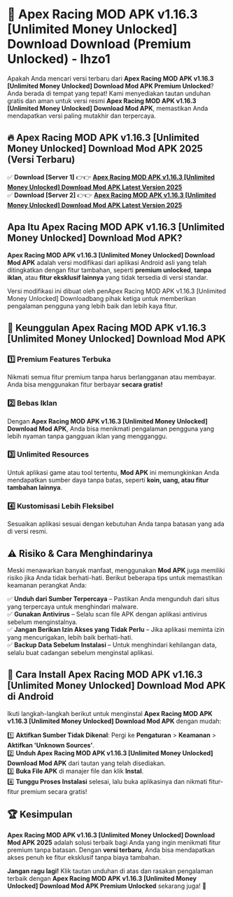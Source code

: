 # 🎯 Apex Racing MOD APK v1.16.3 [Unlimited Money Unlocked] Download  Download (Premium Unlocked) -  lhzo1

Apakah Anda mencari versi terbaru dari **Apex Racing MOD APK v1.16.3 [Unlimited Money Unlocked] Download Mod APK Premium Unlocked**? Anda berada di tempat yang tepat! Kami menyediakan tautan unduhan gratis dan aman untuk versi resmi **Apex Racing MOD APK v1.16.3 [Unlimited Money Unlocked] Download Mod APK**, memastikan Anda mendapatkan versi paling mutakhir dan terpercaya.

## 🔥 Apex Racing MOD APK v1.16.3 [Unlimited Money Unlocked] Download Mod APK 2025 (Versi Terbaru)

✅ **Download [Server 1]** 👉👉 [**Apex Racing MOD APK v1.16.3 [Unlimited Money Unlocked] Download Mod APK Latest Version 2025**](https://momento.my/?title=Apex_Racing_MOD_APK_v1.16.3_[Unlimited_Money_Unlocked]_Download)  
✅ **Download [Server 2]** 👉👉 [**Apex Racing MOD APK v1.16.3 [Unlimited Money Unlocked] Download Mod APK Latest Version 2025**](https://momento.my/?title=Apex_Racing_MOD_APK_v1.16.3_[Unlimited_Money_Unlocked]_Download)  

## Apa Itu Apex Racing MOD APK v1.16.3 [Unlimited Money Unlocked] Download Mod APK?

**Apex Racing MOD APK v1.16.3 [Unlimited Money Unlocked] Download Mod APK** adalah versi modifikasi dari aplikasi Android asli yang telah ditingkatkan dengan fitur tambahan, seperti **premium unlocked**, **tanpa iklan**, atau **fitur eksklusif lainnya** yang tidak tersedia di versi standar.

Versi modifikasi ini dibuat oleh penApex Racing MOD APK v1.16.3 [Unlimited Money Unlocked] Downloadbang pihak ketiga untuk memberikan pengalaman pengguna yang lebih baik dan lebih kaya fitur.

## 🎯 Keunggulan Apex Racing MOD APK v1.16.3 [Unlimited Money Unlocked] Download Mod APK

### 1️⃣ Premium Features Terbuka
Nikmati semua fitur premium tanpa harus berlangganan atau membayar. Anda bisa menggunakan fitur berbayar **secara gratis!**

### 2️⃣ Bebas Iklan
Dengan **Apex Racing MOD APK v1.16.3 [Unlimited Money Unlocked] Download Mod APK**, Anda bisa menikmati pengalaman pengguna yang lebih nyaman tanpa gangguan iklan yang mengganggu.

### 3️⃣ Unlimited Resources
Untuk aplikasi game atau tool tertentu, **Mod APK** ini memungkinkan Anda mendapatkan sumber daya tanpa batas, seperti **koin, uang, atau fitur tambahan lainnya**.

### 4️⃣ Kustomisasi Lebih Fleksibel
Sesuaikan aplikasi sesuai dengan kebutuhan Anda tanpa batasan yang ada di versi resmi.

## ⚠️ Risiko & Cara Menghindarinya

Meski menawarkan banyak manfaat, menggunakan **Mod APK** juga memiliki risiko jika Anda tidak berhati-hati. Berikut beberapa tips untuk memastikan keamanan perangkat Anda:

✅ **Unduh dari Sumber Terpercaya** – Pastikan Anda mengunduh dari situs yang terpercaya untuk menghindari malware.  
✅ **Gunakan Antivirus** – Selalu scan file APK dengan aplikasi antivirus sebelum menginstalnya.  
✅ **Jangan Berikan Izin Akses yang Tidak Perlu** – Jika aplikasi meminta izin yang mencurigakan, lebih baik berhati-hati.  
✅ **Backup Data Sebelum Instalasi** – Untuk menghindari kehilangan data, selalu buat cadangan sebelum menginstal aplikasi.

## 📌 Cara Install Apex Racing MOD APK v1.16.3 [Unlimited Money Unlocked] Download Mod APK di Android

Ikuti langkah-langkah berikut untuk menginstal **Apex Racing MOD APK v1.16.3 [Unlimited Money Unlocked] Download Mod APK** dengan mudah:

1️⃣ **Aktifkan Sumber Tidak Dikenal**: Pergi ke **Pengaturan** > **Keamanan** > **Aktifkan 'Unknown Sources'**.  
2️⃣ **Unduh Apex Racing MOD APK v1.16.3 [Unlimited Money Unlocked] Download Mod APK** dari tautan yang telah disediakan.  
3️⃣ **Buka File APK** di manajer file dan klik **Instal**.  
4️⃣ **Tunggu Proses Instalasi** selesai, lalu buka aplikasinya dan nikmati fitur-fitur premium secara gratis!

## 🏆 Kesimpulan

**Apex Racing MOD APK v1.16.3 [Unlimited Money Unlocked] Download Mod APK 2025** adalah solusi terbaik bagi Anda yang ingin menikmati fitur premium tanpa batasan. Dengan **versi terbaru**, Anda bisa mendapatkan akses penuh ke fitur eksklusif tanpa biaya tambahan.

**Jangan ragu lagi!** Klik tautan unduhan di atas dan rasakan pengalaman terbaik dengan **Apex Racing MOD APK v1.16.3 [Unlimited Money Unlocked] Download Mod APK Premium Unlocked** sekarang juga! 🚀
